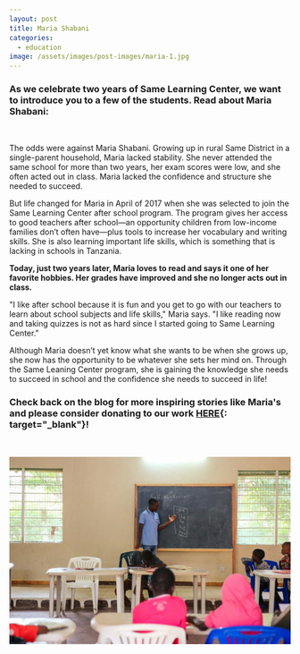 ```yaml
---
layout: post
title: Maria Shabani
categories:
  - education
image: /assets/images/post-images/maria-1.jpg
---
```


### As we celebrate two years of Same Learning Center, we want to introduce you to a few of the students. Read about Maria Shabani:

&nbsp;

The odds were against Maria Shabani. Growing up in rural Same District in a single-parent household, Maria lacked stability. She never attended the same school for more than two years, her exam scores were low, and she often acted out in class. Maria lacked the confidence and structure she needed to succeed.

But life changed for Maria in April of 2017 when she was selected to join the Same Learning Center after school program. The program gives her access to good teachers after school—an opportunity children from low-income families don’t often have—plus tools to increase her vocabulary and writing skills. She is also learning important life skills, which is something that is lacking in schools in Tanzania.

**Today, just two years later, Maria loves to read and says it one of her favorite hobbies. Her grades have improved and she no longer acts out in class.**

"I like after school because it is fun and you get to go with our teachers to learn about school subjects and life skills," Maria says. "I like reading now and taking quizzes is not as hard since I started going to Same Learning Center."

Although Maria doesn’t yet know what she wants to be when she grows up, she now has the opportunity to be whatever she sets her mind on. Through the Same Leaning Center program, she is gaining the knowledge she needs to succeed in school and the confidence she needs to succeed in life\!

### **Check back on the blog for more inspiring stories like Maria's and please consider donating to our work&nbsp;[HERE](https://empowertz.org/donate/){: target="_blank"}\!**

&nbsp;

![](/uploads/learningcenter2-35.jpg)